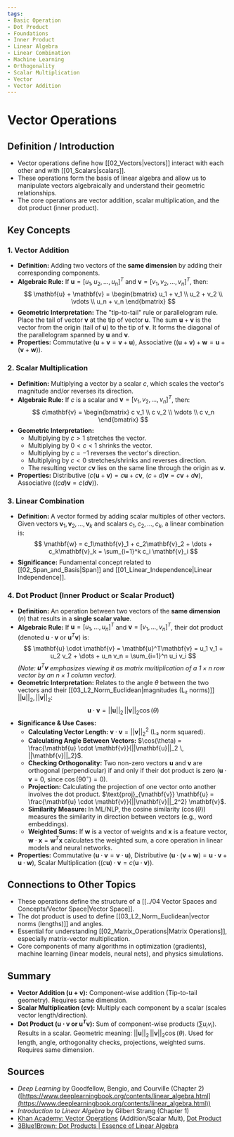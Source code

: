 ```yaml
---
tags:
- Basic Operation
- Dot Product
- Foundations
- Inner Product
- Linear Algebra
- Linear Combination
- Machine Learning
- Orthogonality
- Scalar Multiplication
- Vector
- Vector Addition
---
```


# Vector Operations

## Definition / Introduction
*   Vector operations define how [[02_Vectors|vectors]] interact with each other and with [[01_Scalars|scalars]].
*   These operations form the basis of linear algebra and allow us to manipulate vectors algebraically and understand their geometric relationships.
*   The core operations are vector addition, scalar multiplication, and the dot product (inner product).

## Key Concepts

### 1. Vector Addition
*   **Definition:** Adding two vectors of the **same dimension** by adding their corresponding components.
*   **Algebraic Rule:** If $\mathbf{u} = [u_1, u_2, ..., u_n]^T$ and $\mathbf{v} = [v_1, v_2, ..., v_n]^T$, then:
    $$ \mathbf{u} + \mathbf{v} = \begin{bmatrix} u_1 + v_1 \\ u_2 + v_2 \\ \vdots \\ u_n + v_n \end{bmatrix} $$
*   **Geometric Interpretation:** The "tip-to-tail" rule or parallelogram rule. Place the tail of vector $\mathbf{v}$ at the tip of vector $\mathbf{u}$. The sum $\mathbf{u} + \mathbf{v}$ is the vector from the origin (tail of $\mathbf{u}$) to the tip of $\mathbf{v}$. It forms the diagonal of the parallelogram spanned by $\mathbf{u}$ and $\mathbf{v}$.
*   **Properties:** Commutative ($\mathbf{u}+\mathbf{v} = \mathbf{v}+\mathbf{u}$), Associative ($(\mathbf{u}+\mathbf{v})+\mathbf{w} = \mathbf{u}+(\mathbf{v}+\mathbf{w})$).

### 2. Scalar Multiplication
*   **Definition:** Multiplying a vector by a scalar $c$, which scales the vector's magnitude and/or reverses its direction.
*   **Algebraic Rule:** If $c$ is a scalar and $\mathbf{v} = [v_1, v_2, ..., v_n]^T$, then:
    $$ c\mathbf{v} = \begin{bmatrix} c v_1 \\ c v_2 \\ \vdots \\ c v_n \end{bmatrix} $$
*   **Geometric Interpretation:**
    *   Multiplying by $c > 1$ stretches the vector.
    *   Multiplying by $0 < c < 1$ shrinks the vector.
    *   Multiplying by $c = -1$ reverses the vector's direction.
    *   Multiplying by $c < 0$ stretches/shrinks and reverses direction.
    *   The resulting vector $c\mathbf{v}$ lies on the same line through the origin as $\mathbf{v}$.
*   **Properties:** Distributive ($c(\mathbf{u}+\mathbf{v}) = c\mathbf{u} + c\mathbf{v}$, $(c+d)\mathbf{v} = c\mathbf{v} + d\mathbf{v}$), Associative ($(cd)\mathbf{v} = c(d\mathbf{v})$).

### 3. Linear Combination
*   **Definition:** A vector formed by adding scalar multiples of other vectors. Given vectors $\mathbf{v}_1, \mathbf{v}_2, ..., \mathbf{v}_k$ and scalars $c_1, c_2, ..., c_k$, a linear combination is:
    $$ \mathbf{w} = c_1\mathbf{v}_1 + c_2\mathbf{v}_2 + \dots + c_k\mathbf{v}_k = \sum_{i=1}^k c_i \mathbf{v}_i $$
*   **Significance:** Fundamental concept related to [[02_Span_and_Basis|Span]] and [[01_Linear_Independence|Linear Independence]].

### 4. Dot Product (Inner Product or Scalar Product)
*   **Definition:** An operation between two vectors of the **same dimension** ($n$) that results in a **single scalar value**.
*   **Algebraic Rule:** If $\mathbf{u} = [u_1, ..., u_n]^T$ and $\mathbf{v} = [v_1, ..., v_n]^T$, their dot product (denoted $\mathbf{u} \cdot \mathbf{v}$ or $\mathbf{u}^T\mathbf{v}$) is:
    $$ \mathbf{u} \cdot \mathbf{v} = \mathbf{u}^T\mathbf{v} = u_1 v_1 + u_2 v_2 + \dots + u_n v_n = \sum_{i=1}^n u_i v_i $$
    *(Note: $\mathbf{u}^T\mathbf{v}$ emphasizes viewing it as matrix multiplication of a $1 \times n$ row vector by an $n \times 1$ column vector).*
*   **Geometric Interpretation:** Relates to the angle $\theta$ between the two vectors and their [[03_L2_Norm_Euclidean|magnitudes (L₂ norms)]] $||\mathbf{u}||_2, ||\mathbf{v}||_2$:
    $$ \mathbf{u} \cdot \mathbf{v} = ||\mathbf{u}||_2 \, ||\mathbf{v}||_2 \cos(\theta) $$
*   **Significance & Use Cases:**
    *   **Calculating Vector Length:** $\mathbf{v} \cdot \mathbf{v} = ||\mathbf{v}||_2^2$ (L₂ norm squared).
    *   **Calculating Angle Between Vectors:** $\cos(\theta) = \frac{\mathbf{u} \cdot \mathbf{v}}{||\mathbf{u}||_2 \, ||\mathbf{v}||_2}$.
    *   **Checking Orthogonality:** Two non-zero vectors $\mathbf{u}$ and $\mathbf{v}$ are orthogonal (perpendicular) if and only if their dot product is zero ($\mathbf{u} \cdot \mathbf{v} = 0$, since $\cos(90^\circ) = 0$).
    *   **Projection:** Calculating the projection of one vector onto another involves the dot product. $\text{proj}_{\mathbf{v}} \mathbf{u} = \frac{\mathbf{u} \cdot \mathbf{v}}{||\mathbf{v}||_2^2} \mathbf{v}$.
    *   **Similarity Measure:** In ML/NLP, the cosine similarity ($\cos(\theta)$) measures the similarity in direction between vectors (e.g., word embeddings).
    *   **Weighted Sums:** If $\mathbf{w}$ is a vector of weights and $\mathbf{x}$ is a feature vector, $\mathbf{w} \cdot \mathbf{x} = \mathbf{w}^T \mathbf{x}$ calculates the weighted sum, a core operation in linear models and neural networks.
*   **Properties:** Commutative ($\mathbf{u} \cdot \mathbf{v} = \mathbf{v} \cdot \mathbf{u}$), Distributive ($\mathbf{u} \cdot (\mathbf{v}+\mathbf{w}) = \mathbf{u} \cdot \mathbf{v} + \mathbf{u} \cdot \mathbf{w}$), Scalar Multiplication ($(c\mathbf{u}) \cdot \mathbf{v} = c(\mathbf{u} \cdot \mathbf{v})$).

## Connections to Other Topics
*   These operations define the structure of a [[../04 Vector Spaces and Concepts/Vector Space|Vector Space]].
*   The dot product is used to define [[03_L2_Norm_Euclidean|vector norms (lengths)]] and angles.
*   Essential for understanding [[02_Matrix_Operations|Matrix Operations]], especially matrix-vector multiplication.
*   Core components of many algorithms in optimization (gradients), machine learning (linear models, neural nets), and physics simulations.

## Summary
*   **Vector Addition ($\mathbf{u}+\mathbf{v}$):** Component-wise addition (Tip-to-tail geometry). Requires same dimension.
*   **Scalar Multiplication ($c\mathbf{v}$):** Multiply each component by a scalar (scales vector length/direction).
*   **Dot Product ($\mathbf{u} \cdot \mathbf{v}$ or $\mathbf{u}^T\mathbf{v}$):** Sum of component-wise products ($\sum u_i v_i$). Results in a scalar. Geometric meaning: $||\mathbf{u}||_2 \, ||\mathbf{v}||_2 \cos(\theta)$. Used for length, angle, orthogonality checks, projections, weighted sums. Requires same dimension.

## Sources
*   *Deep Learning* by Goodfellow, Bengio, and Courville (Chapter 2) ([https://www.deeplearningbook.org/contents/linear_algebra.html](https://www.deeplearningbook.org/contents/linear_algebra.html))
*   *Introduction to Linear Algebra* by Gilbert Strang (Chapter 1)
*   [Khan Academy: Vector Operations](https://www.khanacademy.org/math/linear-algebra/vectors-and-spaces/vectors/v/adding-vectors) (Addition/Scalar Mult), [Dot Product](https://www.khanacademy.org/math/linear-algebra/vectors-and-spaces/dot-cross-products/v/vector-dot-product-and-vector-length)
*   [3Blue1Brown: Dot Products | Essence of Linear Algebra](https://www.youtube.com/watch?v=LyGKycYT2v0)